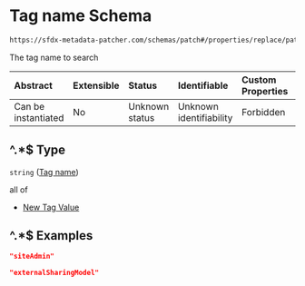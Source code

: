 # Tag name Schema

```txt
https://sfdx-metadata-patcher.com/schemas/patch#/properties/replace/patternProperties/^.*$
```

The tag name to search

| Abstract            | Extensible | Status         | Identifiable            | Custom Properties | Additional Properties | Access Restrictions | Defined In                                                            |
| :------------------ | :--------- | :------------- | :---------------------- | :---------------- | :-------------------- | :------------------ | :-------------------------------------------------------------------- |
| Can be instantiated | No         | Unknown status | Unknown identifiability | Forbidden         | Allowed               | none                | [patch.schema.json*](../out/patch.schema.json "open original schema") |

## ^.\*$ Type

`string` ([Tag name](patch-properties-replace-tag-value-by-name-patternproperties-tag-name.md))

all of

*   [New Tag Value](patch-properties-replace-tag-value-by-name-patternproperties-tag-name-allof-new-tag-value.md "check type definition")

## ^.\*$ Examples

```json
"siteAdmin"
```

```json
"externalSharingModel"
```
